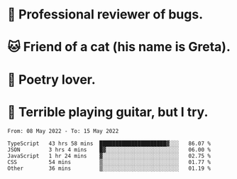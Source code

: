 # 🐛 Professional reviewer of bugs.
# 🐱 Friend of a cat (his name is Greta).
# 📜 Poetry lover.
# 🎸 Terrible playing guitar, but I try.

<!--START_SECTION:waka-->

```text
From: 08 May 2022 - To: 15 May 2022

TypeScript   43 hrs 58 mins  █████████████████████▓░░░   86.07 %
JSON         3 hrs 4 mins    █▓░░░░░░░░░░░░░░░░░░░░░░░   06.00 %
JavaScript   1 hr 24 mins    ▓░░░░░░░░░░░░░░░░░░░░░░░░   02.75 %
CSS          54 mins         ▒░░░░░░░░░░░░░░░░░░░░░░░░   01.77 %
Other        36 mins         ▒░░░░░░░░░░░░░░░░░░░░░░░░   01.19 %
```

<!--END_SECTION:waka-->
